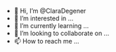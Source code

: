 - 👋 Hi, I’m @ClaraDegener
- 👀 I’m interested in ...
- 🌱 I’m currently learning ...
- 💞️ I’m looking to collaborate on ...
- 📫 How to reach me ...

<!---
ClaraDegener/ClaraDegener is a ✨ special ✨ repository because its `README.md` (this file) appears on your GitHub profile.
You can click the Preview link to take a look at your changes.
--->
